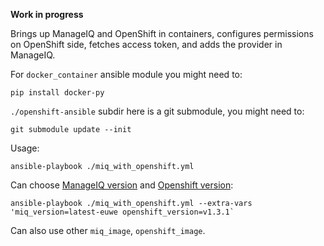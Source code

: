 **Work in progress**

Brings up ManageIQ and OpenShift in containers, configures permissions on OpenShift side, fetches access token, and adds the provider in ManageIQ.

For `docker_container` ansible module you might need to:

    pip install docker-py

`./openshift-ansible` subdir here is a git submodule, you might need to:

    git submodule update --init

Usage:

    ansible-playbook ./miq_with_openshift.yml

Can choose [ManageIQ version][1] and [Openshift version][2]:

    ansible-playbook ./miq_with_openshift.yml --extra-vars 'miq_version=latest-euwe openshift_version=v1.3.1`

[1]: https://hub.docker.com/r/manageiq/manageiq/tags/
[2]: https://hub.docker.com/r/openshift/origin/tags/

Can also use other `miq_image`, `openshift_image`.
